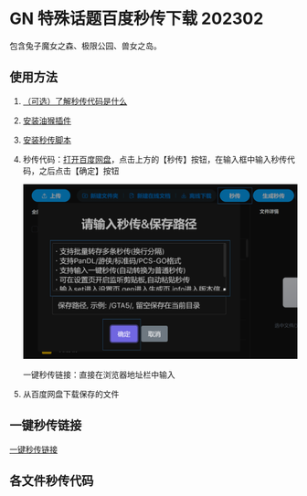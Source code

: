 # GN 特殊话题百度秒传下载 202302

包含兔子魔女之森、极限公园、兽女之岛。

## 使用方法

1.  [（可选）了解秒传代码是什么](https://home.apachecn.org/#/docs/miaochuan)
1.  [安装油猴插件](https://www.tampermonkey.net/)
1.  [安装秒传脚本](https://greasyfork.org/zh-CN/scripts/424574)
1.  秒传代码：[打开百度网盘](https://pan.baidu.com/)，点击上方的【秒传】按钮，在输入框中输入秒传代码，之后点击【确定】按钮
    
    ![](../img/miaochuan.png)
    
    一键秒传链接：直接在浏览器地址栏中输入
1.  从百度网盘下载保存的文件

## 一键秒传链接

[一键秒传链接]()

## 各文件秒传代码

```

```
